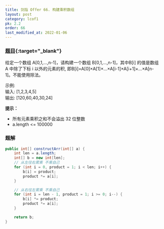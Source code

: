 ```yaml
---
title: 剑指 Offer 66. 构建乘积数组
layout: post
category: lcof1
pk: 2.2
order: 66
last_modified_at: 2022-01-06
---
```


### [题目](https://leetcode-cn.com/problems/gou-jian-cheng-ji-shu-zu-lcof/){:target="_blank"}

给定一个数组 A[0,1,…,n-1]，请构建一个数组 B[0,1,…,n-1]，其中B[i] 的值是数组 A 中除了下标 i 以外的元素的积, 即B[i]=A[0]×A[1]×…×A[i-1]×A[i+1]×…×A[n-1]。不能使用除法。



示例:  
输入: [1,2,3,4,5]  
输出: [120,60,40,30,24]


**提示：**
- 所有元素乘积之和不会溢出 32 位整数
- a.length <= 100000

### 题解

```java
public int[] constructArr(int[] a) {
    int len = a.length;
    int[] b = new int[len];
    // 从左往右累乘 不乘自己
    for (int i = 0, product = 1; i < len; i++) {
        b[i] = product;
        product *= a[i];
    }

    // 从右往左累乘 不乘自己
    for (int i = len - 1, product = 1; i >= 0; i--) {
        b[i] *= product;
        product *= a[i];
    }

    return b;
}
```
